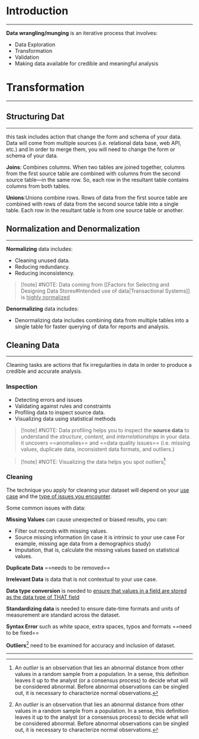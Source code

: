 #  Introduction
---
**Data wrangling/munging** is an iterative process that involves:
- Data Exploration
- Transformation
- Validation
- Making data available for credible and meaningful analysis

# Transformation
---
## Structuring Dat
---
this task includes action that change the form and schema of your data. Data will come from multiple sources (i.e. relational data base, web API, etc.) and In order to merge them, you will need to change the form or schema of your data.

**Joins**: Combines columns. When two tables are joined together, columns from the first source table are combined with columns from the second source table—in the same row. So, each row in the resultant table contains columns from both tables.

**Unions**:Unions combine rows. Rows of data from the first source table are combined with rows of data from the second source table into a single table. Each row in the resultant table is from one source table or another.

## Normalization and Denormalization
---
**Normalizing** data includes:
- Cleaning unused data.
- Reducing redundancy.
- Reducing inconsistency.

> [!note] #NOTE: Data coming from [[Factors for Selecting and Designing Data Stores#Intended use of data|Transactional Systems]] is <ins>highly normalized</ins>

**Denormalizing** data includes:
- Denormalizing data includes combining data from multiple tables into a single table for faster querying of data for reports and analysis.

## Cleaning Data
---
Cleaning tasks are actions that fix irregularities in data in order to produce a credible and accurate analysis.

### Inspection
- Detecting errors and issues
- Validating against rules and constraints
- Profiling data to inspect source data.
- Visualizing data using statistical methods

> [!note] #NOTE: Data profiling helps you to inspect the **source data** to understand the *structure*, *content*, and *interrelationships* in your data. it uncovers ==anomalies== and ==data quality issues== (i.e. missing values, duplicate data, inconsistent data formats, and outliers.)

> [!note] #NOTE: Visualizing the data helps you spot outliers[^1]

### Cleaning
The technique you apply for cleaning your dataset will depend on your <ins>use case</ins> and the <ins>type of issues you encounter</ins>.

Some common issues with data:

**Missing Values** can cause unexpected or biased results, you can:
- Filter out records with missing values.
- Source missing information (in case it is intrinsic to your use case For example, missing age data from a demographics study)
- Imputation, that is, calculate the missing values based on statistical values.

**Duplicate Data** ==needs to be removed==

**Irrelevant Data** is data that is not contextual to your use case.

**Data type conversion** is needed to <ins>ensure that values in a field are stored as the data type of THAT field</ins>

**Standardizing data** is needed to ensure date-time formats and units of measurement are standard across the dataset.

**Syntax Error** such as white space, extra spaces, typos and formats ==need to be fixed==

**Outliers**[^1] need to be examined for accuracy and inclusion of dataset.



---
[^1]: An _outlier_ is an observation that lies an abnormal distance from other values in a random sample from a population. In a sense, this definition leaves it up to the analyst (or a consensus process) to decide what will be considered abnormal. Before abnormal observations can be singled out, it is necessary to characterize normal observations.